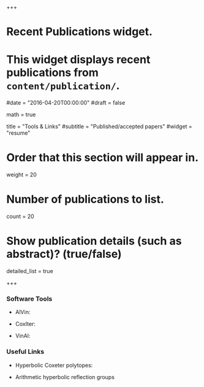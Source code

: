 +++
# Recent Publications widget.
# This widget displays recent publications from `content/publication/`.

#date = "2016-04-20T00:00:00"
#draft = false

math = true

title = "Tools & Links"
#subtitle = "Published/accepted papers"
#widget = "resume"

# Order that this section will appear in.
weight = 20



# Number of publications to list.
count = 20

# Show publication details (such as abstract)? (true/false)
detailed_list = true



+++




### Software Tools

- AlVin:

- CoxIter:

- VinAl:


### Useful Links

- Hyperbolic Coxeter polytopes:

- Arithmetic hyperbolic reflection groups

